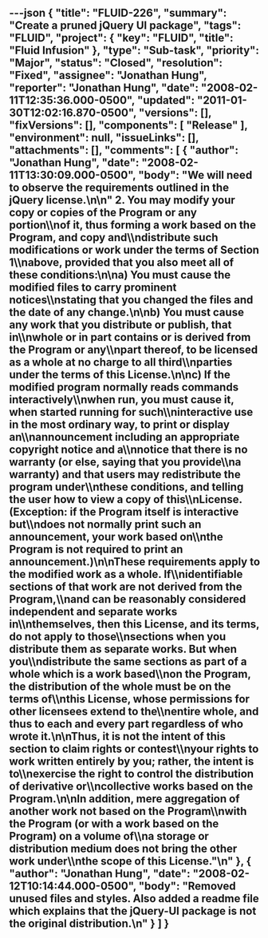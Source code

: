 ---json
{
  "title": "FLUID-226",
  "summary": "Create a pruned jQuery UI package",
  "tags": "FLUID",
  "project": {
    "key": "FLUID",
    "title": "Fluid Infusion"
  },
  "type": "Sub-task",
  "priority": "Major",
  "status": "Closed",
  "resolution": "Fixed",
  "assignee": "Jonathan Hung",
  "reporter": "Jonathan Hung",
  "date": "2008-02-11T12:35:36.000-0500",
  "updated": "2011-01-30T12:02:16.870-0500",
  "versions": [],
  "fixVersions": [],
  "components": [
    "Release"
  ],
  "environment": null,
  "issueLinks": [],
  "attachments": [],
  "comments": [
    {
      "author": "Jonathan Hung",
      "date": "2008-02-11T13:30:09.000-0500",
      "body": "We will need to observe the requirements outlined in the jQuery license.\n\n\" 2. You may modify your copy or copies of the Program or any portion\\\nof it, thus forming a work based on the Program, and copy and\\\ndistribute such modifications or work under the terms of Section 1\\\nabove, provided that you also meet all of these conditions:\n\na) You must cause the modified files to carry prominent notices\\\nstating that you changed the files and the date of any change.\n\nb) You must cause any work that you distribute or publish, that in\\\nwhole or in part contains or is derived from the Program or any\\\npart thereof, to be licensed as a whole at no charge to all third\\\nparties under the terms of this License.\n\nc) If the modified program normally reads commands interactively\\\nwhen run, you must cause it, when started running for such\\\ninteractive use in the most ordinary way, to print or display an\\\nannouncement including an appropriate copyright notice and a\\\nnotice that there is no warranty (or else, saying that you provide\\\na warranty) and that users may redistribute the program under\\\nthese conditions, and telling the user how to view a copy of this\\\nLicense.  (Exception: if the Program itself is interactive but\\\ndoes not normally print such an announcement, your work based on\\\nthe Program is not required to print an announcement.)\n\nThese requirements apply to the modified work as a whole.  If\\\nidentifiable sections of that work are not derived from the Program,\\\nand can be reasonably considered independent and separate works in\\\nthemselves, then this License, and its terms, do not apply to those\\\nsections when you distribute them as separate works.  But when you\\\ndistribute the same sections as part of a whole which is a work based\\\non the Program, the distribution of the whole must be on the terms of\\\nthis License, whose permissions for other licensees extend to the\\\nentire whole, and thus to each and every part regardless of who wrote it.\n\nThus, it is not the intent of this section to claim rights or contest\\\nyour rights to work written entirely by you; rather, the intent is to\\\nexercise the right to control the distribution of derivative or\\\ncollective works based on the Program.\n\nIn addition, mere aggregation of another work not based on the Program\\\nwith the Program (or with a work based on the Program) on a volume of\\\na storage or distribution medium does not bring the other work under\\\nthe scope of this License.\"\n"
    },
    {
      "author": "Jonathan Hung",
      "date": "2008-02-12T10:14:44.000-0500",
      "body": "Removed unused files and styles. Also added a readme file which explains that the jQuery-UI package is not the original distribution.\n"
    }
  ]
}
---

        